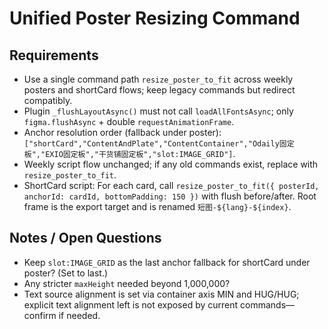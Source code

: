 # Unified Poster Resizing Command

## Requirements
- Use a single command path `resize_poster_to_fit` across weekly posters and shortCard flows; keep legacy commands but redirect compatibly.
- Plugin `_flushLayoutAsync()` must not call `loadAllFontsAsync`; only `figma.flushAsync` + double `requestAnimationFrame`.
- Anchor resolution order (fallback under poster): `["shortCard","ContentAndPlate","ContentContainer","Odaily固定板","EXIO固定板","干货铺固定板","slot:IMAGE_GRID"]`.
- Weekly script flow unchanged; if any old commands exist, replace with `resize_poster_to_fit`.
- ShortCard script: For each card, call `resize_poster_to_fit({ posterId, anchorId: cardId, bottomPadding: 150 })` with flush before/after. Root frame is the export target and is renamed `短图-${lang}-${index}`.

## Notes / Open Questions
- Keep `slot:IMAGE_GRID` as the last anchor fallback for shortCard under poster? (Set to last.)
- Any stricter `maxHeight` needed beyond 1,000,000?
- Text source alignment is set via container axis MIN and HUG/HUG; explicit text alignment left is not exposed by current commands—confirm if needed.

